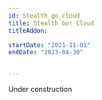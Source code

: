 ```yaml
---
id: Stealth_go_cloud
title: Stealth Go! Cloud
titleAddon: 

startDate: "2021-11-01"
endDate: "2023-04-30"


---
```

Under construction